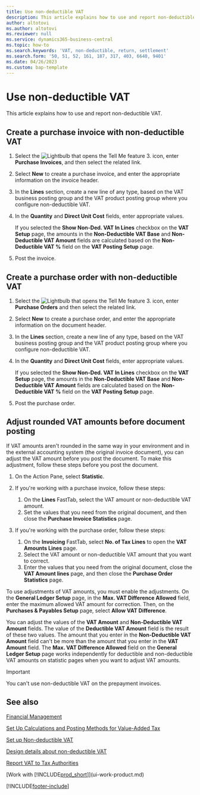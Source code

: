 ```yaml
---
title: Use non-deductible VAT
description: This article explains how to use and report non-deductible VAT.
author: altotovi
ms.author: altotovi
ms.reviewer: null
ms.service: dynamics365-business-central
ms.topic: how-to
ms.search.keywords: 'VAT, non-deductible, return, settlement'
ms.search.form: '50, 51, 52, 161, 187, 317, 403, 6640, 9401'
ms.date: 04/26/2023
ms.custom: bap-template
---
```


# Use non-deductible VAT

This article explains how to use and report non-deductible VAT.

## Create a purchase invoice with non-deductible VAT

1. Select the ![Lightbulb that opens the Tell Me feature 3.](media/ui-search/search_small.png "Tell me what you want to do") icon, enter **Purchase Invoices**, and then select the related link.
2. Select **New** to create a purchase invoice, and enter the appropriate information on the invoice header.
3. In the **Lines** section, create a new line of any type, based on the VAT business posting group and the VAT product posting group where you configure non-deductible VAT.
4. In the **Quantity** and **Direct Unit Cost** fields, enter appropriate values.

    If you selected the **Show Non-Ded. VAT In Lines** checkbox on the **VAT Setup** page, the amounts in the **Non-Deductible VAT Base** and **Non-Deductible VAT Amount** fields are calculated based on the **Non-Deductible VAT %** field on the **VAT Posting Setup** page.

5. Post the invoice.

## Create a purchase order with non-deductible VAT

1. Select the ![Lightbulb that opens the Tell Me feature 3.](media/ui-search/search_small.png "Tell me what you want to do") icon, enter **Purchase Orders** and then select the related link.
2. Select **New** to create a purchase order, and enter the appropriate information on the document header.
3. In the **Lines** section, create a new line of any type, based on the VAT business posting group and the VAT product posting group where you configure non-deductible VAT.
4. In the **Quantity** and **Direct Unit Cost** fields, enter appropriate values.

    If you selected the **Show Non-Ded. VAT In Lines** checkbox on the **VAT Setup** page, the amounts in the **Non-Deductible VAT Base** and **Non-Deductible VAT Amount** fields are calculated based on the **Non-Deductible VAT %** field on the **VAT Posting Setup** page.

5. Post the purchase order.

## Adjust rounded VAT amounts before document posting

If VAT amounts aren't rounded in the same way in your environment and in the external accounting system (the original invoice document), you can adjust the VAT amount before you post the document. To make this adjustment, follow these steps before you post the document.

1. On the Action Pane, select **Statistic**.
2. If you're working with a purchase invoice, follow these steps:

    1. On the **Lines** FastTab, select the VAT amount or non-deductible VAT amount.
    2. Set the values that you need from the original document, and then close the **Purchase Invoice Statistics** page.

3.  If you're working with the purchase order, follow these steps:

    1. On the **Invoicing** FastTab, select **No. of Tax Lines** to open the **VAT Amounts Lines** page.
    2. Select the VAT amount or non-deductible VAT amount that you want to correct.
    3. Enter the values that you need from the original document, close the **VAT Amount lines** page, and then close the **Purchase Order Statistics** page.

To use adjustments of VAT amounts, you must enable the adjustments. On the **General Ledger Setup** page, in the **Max. VAT Difference Allowed** field, enter the maximum allowed VAT amount for correction. Then, on the **Purchases & Payables Setup** page, select **Allow VAT Difference**.

You can adjust the values of the **VAT Amount** and **Non-Deductible VAT Amount** fields. The value of the **Deductible VAT Amount** field is the result of these two values. The amount that you enter in the **Non-Deductible VAT Amount** field can't be more than the amount that you enter in the **VAT Amount** field. The **Max. VAT Difference Allowed** field on the **General Ledger Setup** page works independently for deductible and non-deductible VAT amounts on statistic pages when you want to adjust VAT amounts.

> [!IMPORTANT]
> You can't use non-deductible VAT on the prepayment invoices.

## See also 

[Financial Management](finance.md)

[Set Up Calculations and Posting Methods for Value-Added Tax](finance-setup-vat.md)  

[Set up Non-deductible VAT](finance-setup-nondeductible-vat.md)

[Design details about non-deductible VAT](design-details-nondeductible-vat.md)

[Report VAT to Tax Authorities](finance-how-report-vat.md)

[Work with [!INCLUDE[prod_short](includes/prod_short.md)]](ui-work-product.md)

[!INCLUDE[footer-include](includes/footer-banner.md)]
